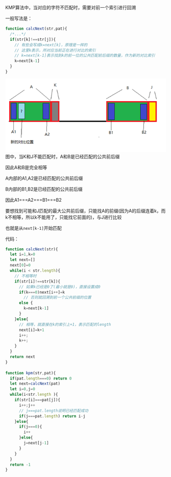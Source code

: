 KMP算法中，当对应的字符不匹配时，需要对前一个索引进行回溯

一般写法是：
```js
function calcNext(str,pat){
  /*...*/
  if(str[k]!==str[j]){
    // 有些会写成k=next[k]，原理是一样的
    // 这里k表示，所对应当前正在进行对比的索引
    // k=next[k-1]表示找到k的前一位的公共匹配前后缀的数量，作为新的对比索引
    k=next[k-1]
  }
}
```
![](./img/KPM图解.png)
图中，当K和J不能匹配时，A和B是已经匹配的公共前后缀

因此A和B是完全相等

A内部的A1,A2是已经匹配的公共前后缀

B内部的B1,B2是已经匹配的公共前后缀

因此A1===A2===B1===B2

要想找到可能和J匹配的最大公共前后缀，只能找A的前缀(因为A的后缀连着k，而k不相等，所以k不能用了，只能找它前面的)，与J进行比较

也就是从`next[k-1]`开始匹配

代码：
```js
function calcNext(str){
  let i=1,k=0
  let next=[]
  next[0]=0
  while(i < str.length){
    // 不相等时
    if(str[i]!==str[k]){
      // 如果k已经是0了(最小就是0)，直接设置成0
      if(k===0)next[i++]=k
        // 否则就回溯到前一个公共前缀的位置
      else {
        k=next[k-1]
      }
    }else{
      // 相等，就直接在k的索引上+1，表示匹配的length
      next[i]=k+1
      i++;
      k++;
    }
  }
  return next
}

function kpm(str,pat){
  if(pat.length===0) return 0
  let next=calcNext(pat)
  let i=0,j=0
  while(i<str.length ){
    if(str[i]===pat[j]){
      i++;j++
      // j===pat.length说明已经匹配成功
      if(j===pat.length) return i-j
    }else{
      if(j===0){
        i++
      }else{
        j=next[j-1]
      }
    }
  }
  return -1
}
```